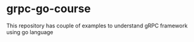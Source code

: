 # grpc-go-course
This repository has couple of examples to understand gRPC framework using go language
